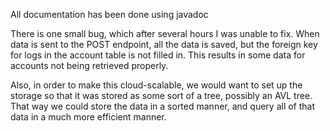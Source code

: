 All documentation has been done using javadoc

There is one small bug, which after several hours I was unable to fix.  When data is sent to the POST endpoint,
all the data is saved, but the foreign key for logs in the account table is not filled in.
This results in some data for accounts not being retrieved properly.

Also, in order to make this cloud-scalable, we would want to set up the storage so that it was stored as some sort 
of a tree, possibly an AVL tree.  That way we could store the data in a sorted manner, and query all of that data
in a much more efficient manner.